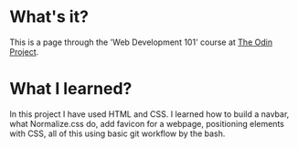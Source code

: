# What's it? 
This is a page through the 'Web Development 101' course at [The Odin Project](https://github.com/Saranoya/odin/tree/master/html_css/google/homepage). 

# What I learned?
In this project I have used HTML and CSS.
I learned how to build a navbar, what Normalize.css do, add favicon for a webpage, positioning elements with CSS, all of this using basic git workflow by the bash.